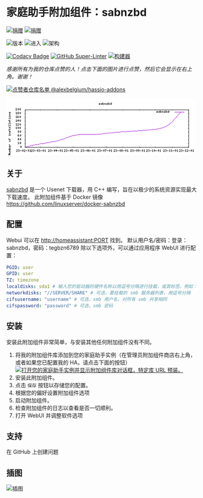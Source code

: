 # 家庭助手附加组件：sabnzbd

[![捐赠][donation-badge]](https://www.buymeacoffee.com/alexbelgium)
[![捐赠][paypal-badge]](https://www.paypal.com/donate/?hosted_button_id=DZFULJZTP3UQA)

![版本](https://img.shields.io/badge/dynamic/json?label=Version&query=%24.version&url=https%3A%2F%2Fraw.githubusercontent.com%2Falexbelgium%2Fhassio-addons%2Fmaster%2Fsabnzbd%2Fconfig.json)
![进入](https://img.shields.io/badge/dynamic/json?label=Ingress&query=%24.ingress&url=https%3A%2F%2Fraw.githubusercontent.com%2Falexbelgium%2Fhassio-addons%2Fmaster%2Fsabnzbd%2Fconfig.json)
![架构](https://img.shields.io/badge/dynamic/json?color=success&label=Arch&query=%24.arch&url=https%3A%2F%2Fraw.githubusercontent.com%2Falexbelgium%2Fhassio-addons%2Fmaster%2Fsabnzbd%2Fconfig.json)

[![Codacy Badge](https://app.codacy.com/project/badge/Grade/9c6cf10bdbba45ecb202d7f579b5be0e)](https://www.codacy.com/gh/alexbelgium/hassio-addons/dashboard?utm_source=github.com&utm_medium=referral&utm_content=alexbelgium/hassio-addons&utm_campaign=Badge_Grade)
[![GitHub Super-Linter](https://img.shields.io/github/actions/workflow/status/alexbelgium/hassio-addons/weekly-supelinter.yaml?label=Lint%20code%20base)](https://github.com/alexbelgium/hassio-addons/actions/workflows/weekly-supelinter.yaml)
[![构建器](https://img.shields.io/github/actions/workflow/status/alexbelgium/hassio-addons/onpush_builder.yaml?label=Builder)](https://github.com/alexbelgium/hassio-addons/actions/workflows/onpush_builder.yaml)

[donation-badge]: https://img.shields.io/badge/Buy%20me%20a%20coffee%20(no%20paypal)-%23d32f2f?logo=buy-me-a-coffee&style=flat&logoColor=white
[paypal-badge]: https://img.shields.io/badge/Buy%20me%20a%20coffee%20with%20Paypal-0070BA?logo=paypal&style=flat&logoColor=white

_感谢所有为我的仓库点赞的人！点击下面的图片进行点赞，然后它会显示在右上角。谢谢！_

[![点赞者仓库名单 @alexbelgium/hassio-addons](https://raw.githubusercontent.com/alexbelgium/hassio-addons/master/.github/stars2.svg)](https://github.com/alexbelgium/hassio-addons/stargazers)

![下载演变](https://raw.githubusercontent.com/alexbelgium/hassio-addons/master/sabnzbd/stats.png)

## 关于

[sabnzbd](http://sabnzbd.net/) 是一个 Usenet 下载器，用 C++ 编写，旨在以极少的系统资源实现最大下载速度。
此附加组件基于 Docker 镜像 https://github.com/linuxserver/docker-sabnzbd

## 配置

Webui 可以在 <http://homeassistant:PORT> 找到。
默认用户名/密码：登录：sabnzbd，密码：tegbzn6789
除以下选项外，可以通过应用程序 WebUI 进行配置：

```yaml
PGID: user
GPID: user
TZ: timezone
localdisks: sda1 # 输入您的驱动器的硬件名称以用逗号分隔进行挂载，或其标签。例如：sda1, sdb1, MYNAS...
networkdisks: "//SERVER/SHARE" # 可选，要挂载的 smb 服务器列表，用逗号分隔
cifsusername: "username" # 可选，smb 用户名，对所有 smb 共享相同
cifspassword: "password" # 可选，smb 密码
```

## 安装

安装此附加组件非常简单，与安装其他任何附加组件没有不同。

1. 将我的附加组件库添加到您的家庭助手实例（在管理员附加组件商店右上角，或者如果您已配置我的 HA，请点击下面的按钮）
   [![打开您的家庭助手实例并显示附加组件库对话框，特定库 URL 预装。](https://my.home-assistant.io/badges/supervisor_add_addon_repository.svg)](https://my.home-assistant.io/redirect/supervisor_add_addon_repository/?repository_url=https%3A%2F%2Fgithub.com%2Falexbelgium%2Fhassio-addons)
2. 安装此附加组件。
3. 点击 `保存` 按钮以存储您的配置。
4. 根据您的偏好设置附加组件选项
5. 启动附加组件。
6. 检查附加组件的日志以查看是否一切顺利。
7. 打开 WebUI 并调整软件选项

## 支持

在 GitHub 上创建问题

## 插图

![插图](https://sabnzbd.com/img/slider/artistdetails.png)

[repository]: https://github.com/alexbelgium/hassio-addons